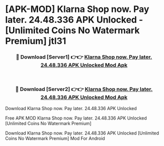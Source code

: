 # [APK-MOD] Klarna Shop now. Pay later. 24.48.336 APK Unlocked - [Unlimited Coins No Watermark Premium] jtl31



<div align="center">
<h3>🔴 Download [Server1] 👉👉 <a href="https://momento.my/?title=Klarna_Shop_now._Pay_later._24.48.336_APK_Unlocked">Klarna Shop now. Pay later. 24.48.336 APK Unlocked Mod Apk</a></h3><br>

<h3>🔴 Download [Server2] 👉👉 <a href="https://momento.my/?title=Klarna_Shop_now._Pay_later._24.48.336_APK_Unlocked">Klarna Shop now. Pay later. 24.48.336 APK Unlocked Mod Apk</a></h3>
</div>



Download Klarna Shop now. Pay later. 24.48.336 APK Unlocked 

Free APK MOD Klarna Shop now. Pay later. 24.48.336 APK Unlocked [Unlimited Coins No Watermark Premium]

Download Klarna Shop now. Pay later. 24.48.336 APK Unlocked [Unlimited Coins No Watermark Premium] Mod For Android
